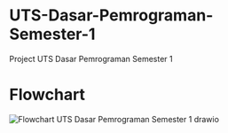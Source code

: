 # UTS-Dasar-Pemrograman-Semester-1
Project UTS Dasar Pemrograman Semester 1
# Flowchart

![Flowchart UTS Dasar Pemrograman Semester 1 drawio](https://github.com/user-attachments/assets/b4b055f6-3e2d-4530-b13f-25e1f23ac310)

